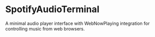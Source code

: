 # SpotifyAudioTerminal
A minimal audio player interface with WebNowPlaying integration for controlling music from web browsers.
